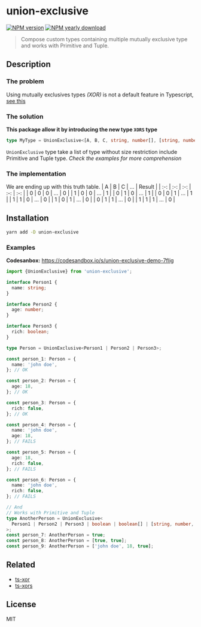 # union-exclusive

[![NPM version](https://img.shields.io/npm/v/union-exclusive.svg)](https://www.npmjs.com/package/union-exclusive)
[![NPM yearly download](https://img.shields.io/npm/dy/union-exclusive.svg)](https://www.npmjs.com/package/union-exclusive)

> Compose custom types containing multiple mutually exclusive type and works with Primitive and Tuple.

## Description

### The problem

Using mutually exclusives types _(XOR)_ is not a default feature in Typescript, [see this](https://github.com/Microsoft/TypeScript/issues/14094)

### The solution

**This package allow it by introducing the new type `XORS` type**

```ts
type MyType = UnionExclusive<[A, B, C, string, number[], [string, number, boolean], ...]>
```

`UnionExclusive` type take a list of type without size restriction include Primitive and Tuple type.
_Check the examples for more comprehension_

### The implementation

We are ending up with this truth table.
| A | B | C | ... | Result |
| :-: | :-: | :-: | :-: | :-: |
| 0 | 0 | 0 | ... | 0 |
| 1 | 0 | 0 | ... | 1 |
| 0 | 1 | 0 | ... | 1 |
| 0 | 0 | 1 | ... | 1 |
| 1 | 1 | 0 | ... | 0 |
| 1 | 0 | 1 | ... | 0 |
| 0 | 1 | 1 | ... | 0 |
| 1 | 1 | 1 | ... | 0 |

## Installation

```bash
yarn add -D union-exclusive
```

### Examples

**Codesanbox:** https://codesandbox.io/s/union-exclusive-demo-7flig

```ts
import {UnionExclusive} from 'union-exclusive';

interface Person1 {
  name: string;
}

interface Person2 {
  age: number;
}

interface Person3 {
  rich: boolean;
}

type Person = UnionExclusive<Person1 | Person2 | Person3>;

const person_1: Person = {
  name: 'john doe',
}; // OK

const person_2: Person = {
  age: 18,
}; // OK

const person_3: Person = {
  rich: false,
}; // OK

const person_4: Person = {
  name: 'john doe',
  age: 18,
}; // FAILS

const person_5: Person = {
  age: 18,
  rich: false,
}; // FAILS

const person_6: Person = {
  name: 'john doe',
  rich: false,
}; // FAILS

// And
// Works with Primitive and Tuple
type AnotherPerson = UnionExclusive<
  Person1 | Person2 | Person3 | boolean | boolean[] | [string, number, boolean]
>;
const person_7: AnotherPerson = true;
const person_8: AnotherPerson = [true, true];
const person_9: AnotherPerson = ['john doe', 18, true];
```

## Related

- [ts-xor](https://www.npmjs.com/package/ts-xor)
- [ts-xors](https://www.npmjs.com/package/ts-xors)

## License

MIT
